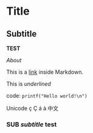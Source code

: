 # Title

## Subtitle

**TEST**

*About*

This is a [link](file://./wiki.md) inside Markdown.

This is _underlined_

code: `printf("Hello world!\n")`


Unicode ç Ç á à 中文

### SUB _subtitle_ test
